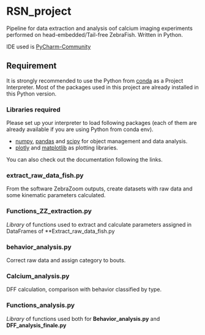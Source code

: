 # RSN_project

Pipeline for data extraction and analysis oof calcium imaging experiments performed on head-embedded/Tail-free ZebraFish.
Written in Python.

IDE used is [PyCharm-Community](https://www.jetbrains.com/pycharm/)

## Requirement

It is strongly recommended to use the Python from [conda](https://anaconda.org/anaconda/conda) as a Project Interpreter. 
Most of the packages used in this project are already installed in this Python version. 

### Libraries required

Please set up your interpreter to load following packages (each of them are already available if you are using Python from conda env). 


* [numpy](https://www.numpy.org/), [pandas](https://pandas.pydata.org/) and [scipy](https://www.scipy.org/scipylib/index.html) for object management and data analysis.
* [plotly](https://plot.ly/python/) and [matplotlib](https://matplotlib.org/) as plotting libraries.

You can also check out the documentation following the links.


### extract_raw_data_fish.py

From the software ZebraZoom outputs, create datasets with raw data and some kinematic parameters calculated.
  
### Functions_ZZ_extraction.py 

*Library* of functions used to extract and calculate parameters assigned in DataFrames of **Extract_raw_data_fish.py
  
### behavior_analysis.py

Correct raw data and assign category to bouts.
  
### Calcium_analysis.py

DFF calculation, comparison with behavior classified by type. 
  
### Functions_analysis.py

*Library* of functions used both for **Behavior_analysis.py** and **DFF_analysis_finale.py**

